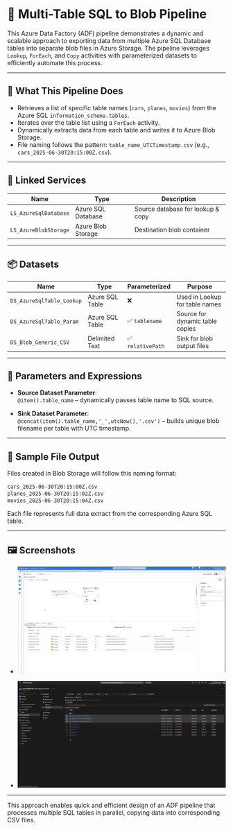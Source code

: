
# 📄 Multi-Table SQL to Blob Pipeline

This Azure Data Factory (ADF) pipeline demonstrates a dynamic and scalable approach to exporting data from multiple Azure SQL Database tables into separate blob files in Azure Storage. The pipeline leverages `Lookup`, `ForEach`, and `Copy` activities with parameterized datasets to efficiently automate this process.

---

## 🚀 What This Pipeline Does

- Retrieves a list of specific table names (`cars`, `planes`, `movies`) from the Azure SQL `information_schema.tables`.
- Iterates over the table list using a `ForEach` activity.
- Dynamically extracts data from each table and writes it to Azure Blob Storage.
- File naming follows the pattern: `table_name_UTCTimestamp.csv` (e.g., `cars_2025-06-30T20:15:00Z.csv`).

---

## 🔗 Linked Services

| Name                    | Type                  | Description                       |
|-------------------------|-----------------------|-----------------------------------|
| `LS_AzureSqlDatabase`   | Azure SQL Database    | Source database for lookup & copy |
| `LS_AzureBlobStorage`   | Azure Blob Storage    | Destination blob container        |

---

## 📦 Datasets

| Name                     | Type               | Parameterized | Purpose                          |
|--------------------------|--------------------|---------------|----------------------------------|
| `DS_AzureSqlTable_Lookup` | Azure SQL Table     | ❌             | Used in Lookup for table names   |
| `DS_AzureSqlTable_Param`  | Azure SQL Table     | ✅ `tablename` | Source for dynamic table copies  |
| `DS_Blob_Generic_CSV`     | Delimited Text      | ✅ `relativePath` | Sink for blob output files       |

---

## 🧬 Parameters and Expressions

- **Source Dataset Parameter**:  
  `@item().table_name` – dynamically passes table name to SQL source.

- **Sink Dataset Parameter**:  
  `@concat(item().table_name,'_',utcNow(),'.csv')` – builds unique blob filename per table with UTC timestamp.

---
## 📁 Sample File Output

Files created in Blob Storage will follow this naming format:

```
cars_2025-06-30T20:15:00Z.csv
planes_2025-06-30T20:15:02Z.csv
movies_2025-06-30T20:15:04Z.csv
```

Each file represents full data extract from the corresponding Azure SQL table.

---


## 🖼️ Screenshots


- ![Diagram of Azure Data Factory pipeline with monitor view.](./pipeline_lkpforeach.png)

- ![Azure Storage browser interface listing the three exported CSV files.](./scr_blob_storage.png)

---

This approach enables quick and efficient design of an ADF pipeline that processes multiple SQL tables in parallel, copying data into corresponding CSV files.